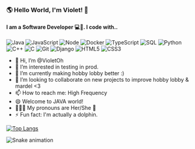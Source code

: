 ### 🌎 Hello World, I'm Violet! 👋
#### I am a Software Developer 💻👾. I code with.. 

![Java](https://img.shields.io/badge/-Java-F14C40?style=for-the-badge&logo=CoffeeScript&logoColor=ffffff)
![JavaScript](https://img.shields.io/badge/-JavaScript-%23F7DF1C?style=for-the-badge&logo=javascript&logoColor=000000&labelColor=%23F7DF1C&color=%23FFCE5A)
![Node](https://img.shields.io/badge/-Nodejs-43853d?style=for-the-badge&logo=Node.js&logoColor=white)
![Docker](https://img.shields.io/badge/-Docker-46a2f1?style=for-the-badge&logo=docker&logoColor=ffffff)
![TypeScript](https://img.shields.io/badge/-TypeScript-007ACC?style=for-the-badge&logo=typescript&logoColor=white)
![SQL](https://img.shields.io/badge/-SQL-0062CC?style=for-the-badge&logo=Databricks&logoColor=ffffff)
![Python](https://img.shields.io/badge/-Python-306998?style=for-the-badge&logo=python&logoColor=FFFFFF)
![C++](https://img.shields.io/badge/-C++-00599C?style=for-the-badge&logo=Cplusplus&logoColor=ffffff)
![C](https://img.shields.io/badge/-C-A8B9CC?style=for-the-badge&logo=C&logoColor=0055B3)
![Git](https://img.shields.io/badge/-Git-253F4B?style=for-the-badge&logo=git&logoColor=ffffff)
![Django](https://img.shields.io/badge/-Django-092e20?style=for-the-badge&logo=Node.js&logoColor=white)
![HTML5](https://img.shields.io/badge/-HTML5-F05032?style=for-the-badge&logo=html5&logoColor=ffffff)
![CSS3](https://img.shields.io/badge/-CSS3-007ACC?style=for-the-badge&logo=css3)


- 👋 Hi, I’m @VioletOh
- 👀 I’m interested in testing in prod.
- 🌱 I’m currently making hobby lobby better :)
- 💞️ I’m looking to collaborate on new projects to improve hobby lobby & mardel <3
- 📫 How to reach me: High Frequency
- 😄 Welcome to JAVA world!
- 👩🏼‍💻 My pronouns are Her/She 🍫
- ⚡ Fun fact: I'm actually a dolphin.

[![Top Langs](https://github-readme-stats.vercel.app/api/top-langs/?username=VioletOh)](https://github.com/VioletOh/github-readme-stats)

![Snake animation](https://github.com/VioletOh/VioletOh/blob/output/github-contribution-grid-snake.svg)
<!---
VioletOh/VioletOh is a ✨ special ✨ repository because its `README.md` (this file) appears on your GitHub profile.
You can click the Preview link to take a look at your changes.
--->
